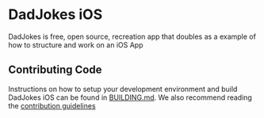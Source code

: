 # DadJokes iOS

DadJokes is free, open source, recreation app that doubles as a example of how to structure and work on an iOS App

## Contributing Code

Instructions on how to setup your development environment and build DadJokes iOS can be found in [BUILDING.md](https://github.com/SanctumLabs/DadJokes/blob/master/BUILDING.md). We also recommend reading the [contribution guidelines](https://github.com/SanctumLabs/DadJokes/blob/master/CONTRIBUTING.md)
